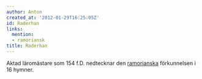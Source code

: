 ```yaml
---
author: Anton
created_at: '2012-01-29T16:25:05Z'
id: Raderhan
links:
  mention:
  - ramoriansk
title: Raderhan
---
```


Aktad läromästare som 154 f.D. nedtecknar den [ramorianska] förkunnelsen i 16 hymner.

  [ramorianska]: ramoriansk
